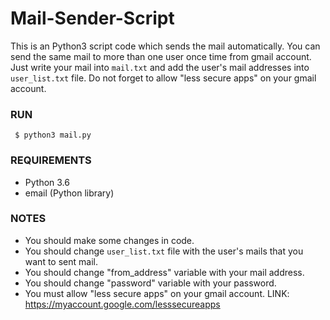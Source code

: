 # Mail-Sender-Script

This is an Python3 script code which sends the mail automatically. You can send the same mail to more than one user once time from gmail account. Just write your mail into `mail.txt` and add the user's mail addresses into `user_list.txt` file. Do not forget to allow "less secure apps" on your gmail account.

### RUN

` $ python3 mail.py`

### REQUIREMENTS

- Python 3.6
- email (Python library)

### NOTES

- You should make some changes in code.
- You should change `user_list.txt` file with the user's mails that you want to sent mail.
- You should change "from_address" variable with your mail address.
- You should change "password" variable with your password.
- You must allow "less secure apps" on your gmail account. LINK: https://myaccount.google.com/lesssecureapps
